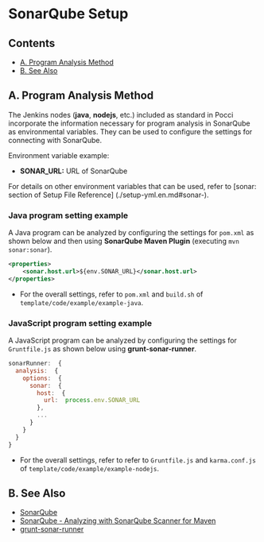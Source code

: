 ﻿SonarQube Setup
===============

Contents
--------
*   [A. Program Analysis Method](#a-)
*   [B. See Also](#b-)


A. Program Analysis Method
--------------------------
The Jenkins nodes (**java**, **nodejs**, etc.) included as standard in Pocci
incorporate the information necessary for program analysis in SonarQube as environmental variables.
They can be used to configure the settings for connecting with SonarQube.

Environment variable example:
*   **SONAR_URL:** URL of SonarQube

For details on other environment variables that can be used,
refer to [sonar: section of Setup File Reference]  (./setup-yml.en.md#sonar-).


### Java program setting example
A Java program can be analyzed by configuring the settings
for `pom.xml` as shown below and then using
**SonarQube Maven Plugin** (executing `mvn sonar:sonar`).

```xml
<properties>
    <sonar.host.url>${env.SONAR_URL}</sonar.host.url>
</properties>
```

* For the overall settings, refer to
    `pom.xml` and `build.sh` of
    `template/code/example/example-java`.


### JavaScript program setting example
A JavaScript program can be analyzed by configuring
the settings for `Gruntfile.js` as shown below using **grunt-sonar-runner**.

```javascript
sonarRunner:  {
  analysis:  {
    options:  {
      sonar:  {
        host:  {
          url:  process.env.SONAR_URL
        },
        ...
      }
    }
  }
}
```

* For the overall settings, refer to
    refer to `Gruntfile.js` and `karma.conf.js` of
    `template/code/example/example-nodejs`.


B. See Also
-----------
*   [SonarQube](http://www.sonarqube.org/)
*   [SonarQube - Analyzing with SonarQube Scanner for Maven](http://docs.sonarqube.org/display/SCAN/Analyzing+with+SonarQube+Scanner+for+Maven)
*   [grunt-sonar-runner](https://www.npmjs.com/package/grunt-sonar-runner)
